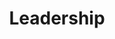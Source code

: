 ---
layout: leadership-all
permalink: /about/leadership/
title: Leadership
headline: Leadership
copy: Our leadership set our agenda and define how we work as an organization.
featured_image: /uploads/headers/leadership-header.png
featured_image_960px: /uploads/headers/leadership-header-960px.png
featured_image_768px: /uploads/headers/leadership-header-768px.png
featured_image_576px: /uploads/headers/leadership-header-576px.png
image_description: Black and white collage of business executives
---